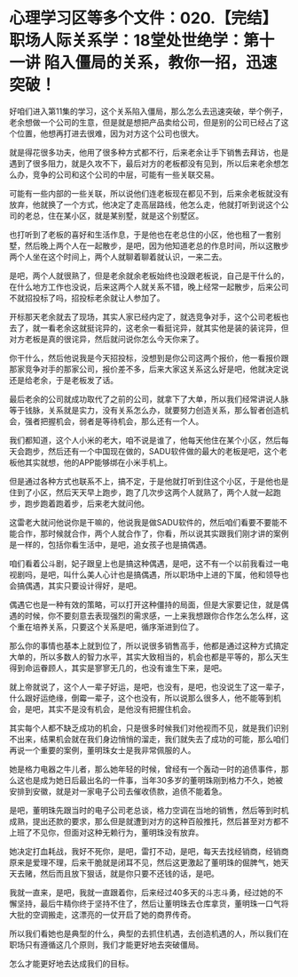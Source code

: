 # 心理学习区等多个文件：020.【完结】职场人际关系学：18堂处世绝学：第十一讲  陷入僵局的关系，教你一招，迅速突破！

好咱们进入第11集的学习，这个关系陷入僵局，那么怎么去迅速突破，举个例子，老余想做一个公司的生意，但是就是想把产品卖给公司，但是别的公司已经占了这个位置，他想再打进去很难，因为对方这个公司也很大。

就是得花很多功夫，他用了很多种方式都不行，后来老余让手下销售去拜访，也是遇到了很多阻力，就是久攻不下，最后对方的老板都没有见到，所以后来老余想怎么办，竞争的公司和这个公司的中层，可能有一些关联交易。

可能有一些内部的一些关联，所以说他们连老板现在都见不到，后来余老板就没有放弃，他就换了一个方式，他决定了走高层路线，他怎么走，他就打听到说这个公司的老总，住在某小区，就是某别墅，就是这个别墅区。

也打听到了老板的喜好和生活作息，于是他也在老总住的小区，他也租了一套别墅，然后晚上两个人在一起散步，是吧，因为他知道老总的作息时间，所以这散步两个人坐在这个时间上，两个人就聊着聊着就认识，一来二去。

是吧，两个人就很熟了，但是老余就余老板始终也没跟老板说，自己是干什么的，在什么地方工作也没说，后来这两个人就关系不错，晚上经常一起散步，后来公司不就招投标了吗，招投标老余就让人参加了。

开标那天老余就去了现场，其实人家已经内定了，就选竞争对手，这个公司老板也去了，就一看老余这就挺诧异的，这老余一看挺诧异，就其实他是装的装诧异，但对方老板是真的很诧异，然后就问说你怎么今天你来了。

你干什么，然后他说我是今天招投标，没想到是你公司这两个报价，他一看报价跟那家竞争对手的那家公司，报价差不多，后来大家这关系这么好是吧，他就决定说还是给老余，于是老板发了话。

最后老余的公司就成功取代了之前的公司，就拿下了大单，所以我们经常讲说人脉等于钱脉，关系就是实力，没有关系怎么办，就要努力创造关系，那么智者创造机会，强者把握机会，弱者是等待机会，那么还有一个人。

我们都知道，这个人小米的老大，咱不说是谁了，他每天他住在某个小区，然后每天会跑步，然后还有一个中国现在做的，SADU软件做的最大的老板是吧，这个老板他其实就想，他的APP能够绑在小米手机上。

但是通过各种方式也联系不上，搞不定，于是他就打听到住这个小区，于是他也是住到了小区，然后天天早上跑步，跑了几次步这两个人就熟了，两个人就一起跑步，跑步跑着跑着步，后来老大就问他。

这雷老大就问他说你是干嘛的，他说我是做SADU软件的，然后咱们看要不要能不能合作，那时候就合作，两个人就合作了，你看，所以说其实跟我们刚才讲的案例是一样的，包括你看生活中，是吧，追女孩子也是搞偶遇。

咱们看着公斗剧，妃子跟皇上也是搞这种偶遇，是吧，这不有一个以前我看过一电视剧吗，是吧，叫什么美人心计也是搞偶遇，所以职场中上进的下属，他和领导也会搞偶遇，其实只要设计得好，是吧。

偶遇它也是一种有效的策略，可以打开这种僵持的局面，但是大家要记住，就是偶遇的时候，你不要刻意去表现强烈的需求感，一上来我想跟你合作怎么怎么样，这个重在培养关系，只要这个关系是吧，循序渐进到位了。

那么你的事情也基本上就到位了，所以说很多销售高手，他都是通过这种方式搞定大单的，所以多数人的智力水平，其实大致相当的，机会也都是平等的，那么天生得到命运眷顾人，其实是寥寥无几的，也没有谁生下来，是吧。

就上帝就说了，这个人一辈子好运，是吧，也没有，是吧，也没说生了这一辈子，什么跟好运绝缘，倒霉一辈子，这个也没有，所以说那么很多人，他不能等到机会，是吧，其实不是没有机会，是他没有把握住机会。

其实每个人都不缺乏成功的机会，只是很多时候我们对他视而不见，就是我们识别不出来，结果机会就在我们身边悄悄的溜走，我们就失去了成功的可能，那么咱们再说一个重要的案例，董明珠女士是我非常佩服的人。

她是格力电器之牛儿者，那么她年轻的时候，曾经有一个轰动一时的追债事件，那么这也是成为她日后最出名的一件事，当年30多岁的董明珠刚到格力不久，她被安排到安徽，就是对一家电子公司去催收债款，追债不能着急。

是吧，董明珠先跟当时的电子公司老总谈，格力空调在当地的销售，然后等到时机成熟，提出还款的要求，那么但是就遭到对方的这种百般推托，然后甚至对方都不上班了不见你，但面对这种无赖行为，董明珠没有放弃。

她决定打血耗战，我好不死你，是吧，雷打不动，是吧，每天去找经销商，经销商原来是爱理不理，后来干脆就是闭耳不见，然后这更激起了董明珠的倔脾气，她天天去赌，然后而且放下狠话，就是你只要不还钱的话，是吧。

我就一直来，是吧，我就一直跟着你，后来经过40多天的斗志斗勇，经过她的不懈坚持，最后牛精你终于坚持不住了，然后让董明珠去仓库拿货，董明珠一口气将大批的空调搬走，这漂亮的一仗开启了她的商界传奇。

所以我们看她也是典型的什么，典型的去抓住机遇，去创造机遇的人，所以我们在职场只有遵循这几个原则，我们才能更好地去突破僵局。

怎么才能更好地去达成我们的目标。